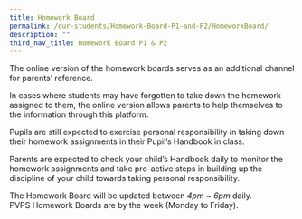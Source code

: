 ```yaml
---
title: Homework Board
permalink: /our-students/Homework-Board-P1-and-P2/HomeworkBoard/
description: ""
third_nav_title: Homework Board P1 & P2
---
```

<p align="justify">
The online version of the homework boards serves as an additional channel for parents’ reference.<br>
	
In cases where students may have forgotten to take down the homework assigned to them, the online version allows parents to help themselves to the information through this platform.<br>
	
Pupils are still expected to exercise personal responsibility in taking down their homework assignments in their Pupil’s Handbook in class.<br>
	
Parents are expected to check your child’s Handbook daily to monitor the homework assignments and take pro-active steps in building up the discipline of your child towards taking personal responsibility.<br>
	
The Homework Board will be updated between <i>4pm ~ 6pm</i> daily. <br>
PVPS Homework Boards are by the week (Monday to Friday).